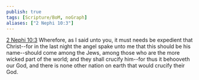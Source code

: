 ```yaml
---
publish: true
tags: [Scripture/BoM, noGraph]
aliases: ["2 Nephi 10:3"]
---
```

[2 Nephi 10:3](https://churchofjesuschrist.org/study/scriptures/bofm/2-ne/10?lang=eng&id=p3#p3) Wherefore, as I said unto you, it must needs be expedient that Christ--for in the last night the angel spake unto me that this should be his name--should come among the Jews, among those who are the more wicked part of the world; and they shall crucify him--for thus it behooveth our God, and there is none other nation on earth that would crucify their God.
